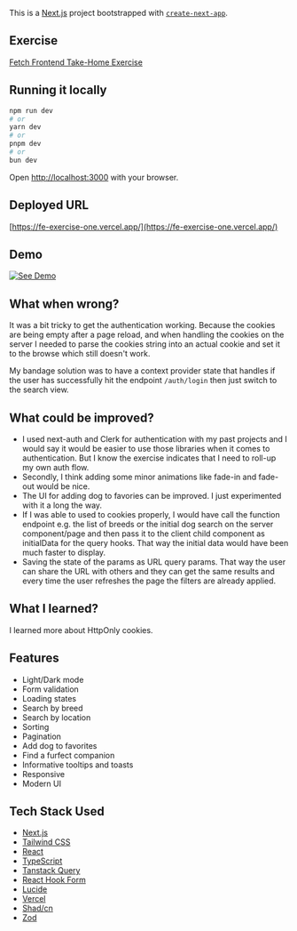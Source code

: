 This is a [Next.js](https://nextjs.org) project bootstrapped with [`create-next-app`](https://nextjs.org/docs/app/api-reference/cli/create-next-app).

## Exercise
[Fetch Frontend Take-Home Exercise](https://frontend-take-home.fetch.com/exercises/1)

## Running it locally

```bash
npm run dev
# or
yarn dev
# or
pnpm dev
# or
bun dev
```

Open [http://localhost:3000](http://localhost:3000) with your browser.


## Deployed URL
[https://fe-exercise-one.vercel.app/](https://fe-exercise-one.vercel.app/)

## Demo
[![See Demo](https://github.com/MarLapuz/fe-engineer-exercise/blob/main/thumbnail.png)](https://github.com/MarLapuz/fe-engineer-exercise/blob/main/demo.mp4)

## What when wrong?
It was a bit tricky to get the authentication working. Because the cookies are being empty after a page reload, and when handling the cookies on the server I needed to parse the cookies string into an actual cookie and set it to the browse which still doesn't work.

My bandage solution was to have a context provider state that handles if the user has successfully hit the endpoint `/auth/login` then just switch to the search view.

## What could be improved?
- I used next-auth and Clerk for authentication with my past projects and I would say it would be easier to use those libraries when it comes to authentication. But I know the exercise indicates that I need to roll-up my own auth flow.
- Secondly, I think adding some minor animations like fade-in and fade-out would be nice.
- The UI for adding dog to favories can be improved. I just experimented with it a long the way.
- If I was able to used to cookies properly, I would have call the function endpoint e.g. the list of breeds or the initial dog search on the server component/page and then pass it to the client child component as initialData for the query hooks. That way the initial data would have been much faster to display.
- Saving the state of the params as URL query params. That way the user can share the URL with others and they can get the same results and every time the user refreshes the page the filters are already applied.

## What I learned?
I learned more about HttpOnly cookies.

## Features
- Light/Dark mode
- Form validation
- Loading states
- Search by breed
- Search by location
- Sorting
- Pagination
- Add dog to favorites
- Find a furfect companion
- Informative tooltips and toasts
- Responsive
- Modern UI

## Tech Stack Used
- [Next.js](https://nextjs.org/)
- [Tailwind CSS](https://tailwindcss.com/)
- [React](https://reactjs.org/)
- [TypeScript](https://www.typescriptlang.org/)
- [Tanstack Query](https://tanstack.com/query/latest)
- [React Hook Form](https://react-hook-form.com/)
- [Lucide](https://lucide.dev/)
- [Vercel](https://vercel.com/)
- [Shad/cn](https://ui.shadcn.com/)
- [Zod](https://zod.dev/)
